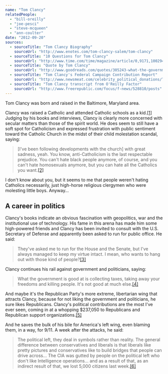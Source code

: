 ```yaml
---
name: "Tom Clancy"
relatedPeople:
  - "bill-oreilly"
  - "joe-pesci"
  - "steve-mcqueen"
  - "ann-coulter"
date: "2012-09-20"
sources:
  - sourceTitle: "Tom Clancy Biography"
    sourceUrl: "http://www.enotes.com/tom-clancy-salem/tom-clancy"
  - sourceTitle: "10 Questions for Tom Clancy"
    sourceUrl: "http://www.time.com/time/magazine/article/0,9171,1002941,00.html"
  - sourceTitle: "Quote by Tom Clancy"
    sourceUrl: "http://www.goodreads.com/quotes/305243-what-the-government-is-good-at-is-collecting-taxes-taking"
  - sourceTitle: "Tom Clancy's Federal Campaign Contribution Report"
    sourceUrl: "http://www.newsmeat.com/celebrity_political_donations/Tom_Clancy.php"
  - sourceTitle: "Tom Clancy transcript from O'Reilly Factor"
    sourceUrl: "http://www.freerepublic.com/focus/f-news/528810/posts"
---
```


Tom Clancy was born and raised in the Baltimore, Maryland area.

Clancy was raised a Catholic and attended Catholic schools as a kid.<a class="source-citation" href="#http://www.enotes.com/tom-clancy-salem/tom-clancy" title="Tom Clancy Biography">[1]</a> Judging by his books and interviews, Clancy is clearly more concerned with secular matters than those of the spirit world. He does seem to still have a soft spot for Catholicism and expressed frustration with public sentiment toward the Catholic Church in the midst of their child molestation scandal, saying:

>[I've been following developments with the church] with great sadness, yeah. You know, anti-Catholicism is the last respectable prejudice. You can't hate black people anymore, of course, and you can't hate homosexuals anymore, but you can hate all the Catholics you want.<a class="source-citation" href="#http://www.time.com/time/magazine/article/0,9171,1002941,00.html" title="10 Questions for Tom Clancy">[2]</a>

I don't know about you, but it seems to me that people weren't hating Catholics necessarily, just high-horse religious clergymen who were molesting little boys. Anyway…


## A career in politics

Clancy's books indicate an obvious fascination with geopolitics, war and the institutional use of technology. His fame in this arena has made him some high-powered friends and Clancy has been invited to consult with the U.S. Secretary of Defense and apparently been asked to run for public office. He said:

>They've asked me to run for the House and the Senate, but I've always managed to keep my virtue intact. I mean, who wants to hang out with those kind of people?<a class="source-citation" href="#http://www.time.com/time/magazine/article/0,9171,1002941,00.html" title="10 Questions for Tom Clancy">[3]</a>

Clancy continues his rail against government and politicians, saying:

>What the government is good at is collecting taxes, taking away your freedoms and killing people. It's not good at much else.<a class="source-citation" href="#http://www.goodreads.com/quotes/305243-what-the-government-is-good-at-is-collecting-taxes-taking" title="Quote by Tom Clancy">[4]</a>

And maybe it's the Republican Party's more extreme, libertarian wing that attracts Clancy, because for not liking the government and politicians, he sure likes Republicans. Clancy's political contributions are the most I've ever seen, coming in at a whopping $237,050 to Republicans and Republican support organizations.<a class="source-citation" href="#http://www.newsmeat.com/celebrity_political_donations/Tom_Clancy.php" title="Tom Clancy&apos;s Federal Campaign Contribution Report">[5]</a>

And he saves the bulk of his bile for America's left wing, even blaming them, in a way, for 9/11. A week after the attacks, he said:

>The political left, they deal in symbols rather than reality. The general difference between conservatives and liberals is that liberals like pretty pictures and conservatives like to build bridges that people can drive across… The CIA was gutted by people on the political left who don't like Intelligence operations… and as a result of that, as an indirect result of that, we lost 5,000 citizens last week.<a class="source-citation" href="#http://www.freerepublic.com/focus/f-news/528810/posts" title="Tom Clancy transcript from O&apos;Reilly Factor">[6]</a>